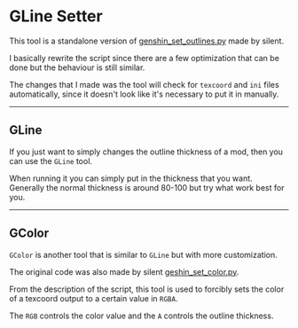 # GLine Setter

This tool is a standalone version of [genshin_set_outlines.py](https://github.com/SilentNightSound/GI-Model-Importer/blob/main/Tools/genshin_set_outlines.py) made by silent.

I basically rewrite the script since there are a few optimization that can be done but the behaviour is still similar.

The changes that I made was the tool will check for `texcoord` and `ini` files automatically, since it doesn't look like it's necessary to put it in manually.

--------------------

## GLine

If you just want to simply changes the outline thickness of a mod, then you can use the `GLine` tool.

When running it you can simply put in the thickness that you want. Generally the normal thickness is around 80-100 but try what work best for you.

--------------------

## GColor

`GColor` is another tool that is similar to `GLine` but with more customization.

The original code was also made by silent [geshin_set_color.py](https://github.com/SilentNightSound/GI-Model-Importer/blob/main/Tools/genshin_set_color.py).

From the description of the script, this tool is used to forcibly sets the color of a texcoord output to a certain value in `RGBA`.

The `RGB` controls the color value and the `A` controls the outline thickness.
